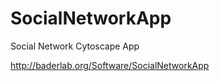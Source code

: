 SocialNetworkApp
================
Social Network Cytoscape App

http://baderlab.org/Software/SocialNetworkApp